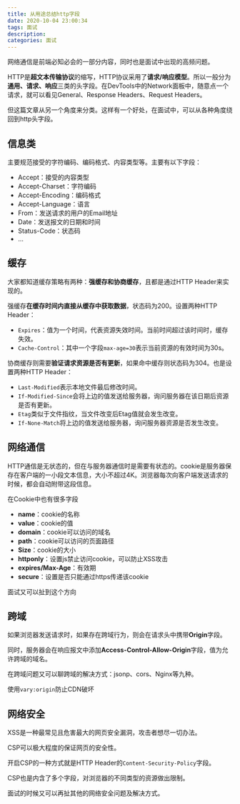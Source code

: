 ```yaml
---
title: 从用途总结http字段
date: 2020-10-04 23:00:34
tags: 面试
description:
categories: 面试
---
```


网络通信是前端必知必会的一部分内容，同时也是面试中出现的高频问题。

HTTP是**超文本传输协议**的缩写，HTTP协议采用了**请求/响应模型**。所以一般分为**通用、请求、响应**三类的头字段。在DevTools中的Network面板中，随意点一个请求，就可以看见General、Response Headers、Request Headers。

但这篇文章从另一个角度来分类。这样有一个好处，在面试中，可以从各种角度绕回到http头字段。

## 信息类

主要规范接受的字符编码、编码格式、内容类型等。主要有以下字段：

- Accept：接受的内容类型
- Accept-Charset：字符编码
- Accept-Encoding：编码格式
- Accept-Language：语言
- From：发送请求的用户的Email地址
- Date：发送报文的日期和时间
- Status-Code：状态码
- ...

## 缓存

大家都知道缓存策略有两种：**强缓存和协商缓存**，且都是通过HTTP Header来实现的。

强缓存**在缓存时间内直接从缓存中获取数据**，状态码为200。设置两种HTTP Header：

- `Expires`：值为一个时间，代表资源失效时间。当前时间超过该时间时，缓存失效。
- `Cache-Control`：其中一个字段`max-age=30`表示当前资源的有效时间为30s。

协商缓存则需要**验证请求资源是否有更新**，如果命中缓存则状态码为304。也是设置两种HTTP Header：

- `Last-Modified`表示本地文件最后修改时间。
- `If-Modified-Since`会将上边的值发送给服务器，询问服务器在该日期后资源是否有更新。
- `Etag`类似于文件指纹，当文件改变后Etag值就会发生改变。
- `If-None-Match`将上边的值发送给服务器，询问服务器资源是否发生改变。

## 网络通信

HTTP通信是无状态的，但在与服务器通信时是需要有状态的。cookie是服务器保存在客户端的一小段文本信息，大小不超过4K。浏览器每次向客户端发送请求的时候，都会自动附带这段信息。

在Cookie中也有很多字段

- **name**：cookie的名称
- **value**：cookie的值
- **domain**：cookie可以访问的域名
- **path**：cookie可以访问的页面路径
- **Size**：cookie的大小
- **httponly**：设置js禁止访问cookie，可以防止XSS攻击
- **expires/Max-Age**：有效期
- **secure**：设置是否只能通过https传递该cookie

面试又可以扯到这个方向

## 跨域

如果浏览器发送请求时，如果存在跨域行为，则会在请求头中携带**Origin**字段。

同时，服务器会在响应报文中添加**Access-Control-Allow-Origin**字段，值为允许跨域的域名。

在跨域问题又可以聊跨域的解决方式：jsonp、cors、Nginx等九种。

使用`vary:origin`防止CDN破坏

## 网络安全

XSS是一种最常见且危害最大的网页安全漏洞，攻击者想尽一切办法。

CSP可以极大程度的保证网页的安全性。

开启CSP的一种方式就是HTTP Header的`Content-Security-Policy`字段。

CSP也是内含了多个字段，对浏览器的不同类型的资源做出限制。

面试的时候又可以再扯其他的网络安全问题及解决方式。


